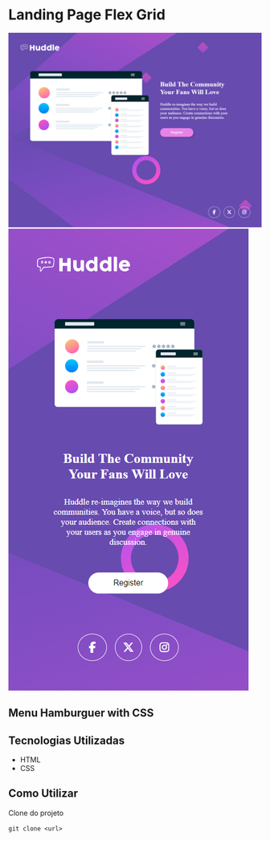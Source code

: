 # Landing Page Flex Grid

<img src="./mydesign/desktop.png"> 
<img src="./mydesign/mobile.png"> 

## Menu Hamburguer with CSS
## Tecnologias Utilizadas
- HTML
- CSS

## Como Utilizar
Clone do projeto
```
git clone <url>
```